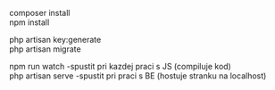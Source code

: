 composer install <br>
npm install

php artisan key:generate <br>
php artisan migrate

npm run watch -spustit pri kazdej praci s JS (compiluje kod) <br>
php artisan serve -spustit pri praci s BE (hostuje stranku na localhost)